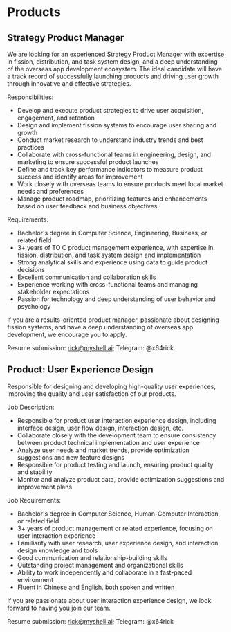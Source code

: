 # Products

## Strategy Product Manager

We are looking for an experienced Strategy Product Manager with expertise in fission, distribution, and task system design, and a deep understanding of the overseas app development ecosystem. The ideal candidate will have a track record of successfully launching products and driving user growth through innovative and effective strategies.

Responsibilities:

* Develop and execute product strategies to drive user acquisition, engagement, and retention
* Design and implement fission systems to encourage user sharing and growth
* Conduct market research to understand industry trends and best practices
* Collaborate with cross-functional teams in engineering, design, and marketing to ensure successful product launches
* Define and track key performance indicators to measure product success and identify areas for improvement
* Work closely with overseas teams to ensure products meet local market needs and preferences
* Manage product roadmap, prioritizing features and enhancements based on user feedback and business objectives

Requirements:

* Bachelor's degree in Computer Science, Engineering, Business, or related field
* 3+ years of TO C product management experience, with expertise in fission, distribution, and task system design and implementation
* Strong analytical skills and experience using data to guide product decisions
* Excellent communication and collaboration skills
* Experience working with cross-functional teams and managing stakeholder expectations
* Passion for technology and deep understanding of user behavior and psychology

If you are a results-oriented product manager, passionate about designing fission systems, and have a deep understanding of overseas app development, we encourage you to apply.

Resume submission: rick@myshell.ai; Telegram: @x64rick

## Product: User Experience Design

Responsible for designing and developing high-quality user experiences, improving the quality and user satisfaction of our products.

Job Description:

* Responsible for product user interaction experience design, including interface design, user flow design, interaction design, etc.
* Collaborate closely with the development team to ensure consistency between product technical implementation and user experience
* Analyze user needs and market trends, provide optimization suggestions and new feature designs
* Responsible for product testing and launch, ensuring product quality and stability
* Monitor and analyze product data, provide optimization suggestions and improvement plans

Job Requirements:

* Bachelor's degree in Computer Science, Human-Computer Interaction, or related field
* 3+ years of product management or related experience, focusing on user interaction experience
* Familiarity with user research, user experience design, and interaction design knowledge and tools
* Good communication and relationship-building skills
* Outstanding project management and organizational skills
* Ability to work independently and collaborate in a fast-paced environment
* Fluent in Chinese and English, both spoken and written

If you are passionate about user interaction experience design, we look forward to having you join our team.

Resume submission: rick@myshell.ai; Telegram: @x64rick